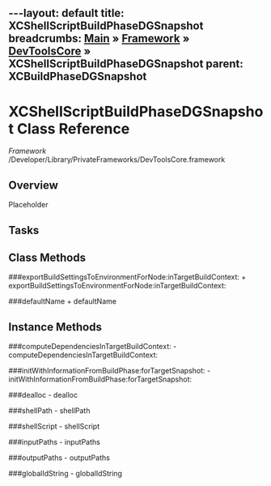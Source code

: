---layout: default
title: XCShellScriptBuildPhaseDGSnapshot
breadcrumbs: <a href="/index.html">Main</a> &raquo; <a href="/Frameworks.html">Framework</a> &raquo; <a href="/Frameworks/DevToolsCore.html">DevToolsCore</a> &raquo; XCShellScriptBuildPhaseDGSnapshot
parent: XCBuildPhaseDGSnapshot 
---
# XCShellScriptBuildPhaseDGSnapshot Class Reference

*Framework* /Developer/Library/PrivateFrameworks/DevToolsCore.framework

## Overview

Placeholder

## Tasks

## Class Methods

<a name="+exportBuildSettingsToEnvironmentForNode:inTargetBuildContext:"></a>
###exportBuildSettingsToEnvironmentForNode:inTargetBuildContext:
    + exportBuildSettingsToEnvironmentForNode:inTargetBuildContext:

<a name="+defaultName"></a>
###defaultName
    + defaultName

## Instance Methods

<a name="-computeDependenciesInTargetBuildContext:"></a>
###computeDependenciesInTargetBuildContext:
    - computeDependenciesInTargetBuildContext:

<a name="-initWithInformationFromBuildPhase:forTargetSnapshot:"></a>
###initWithInformationFromBuildPhase:forTargetSnapshot:
    - initWithInformationFromBuildPhase:forTargetSnapshot:

<a name="-dealloc"></a>
###dealloc
    - dealloc

<a name="-shellPath"></a>
###shellPath
    - shellPath

<a name="-shellScript"></a>
###shellScript
    - shellScript

<a name="-inputPaths"></a>
###inputPaths
    - inputPaths

<a name="-outputPaths"></a>
###outputPaths
    - outputPaths

<a name="-globalIdString"></a>
###globalIdString
    - globalIdString

